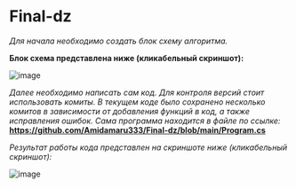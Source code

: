 # Final-dz
*Для начала необходимо создать блок схему алгоритма.* 

**Блок схема представлена ниже (кликабельный скриншот):**

![image](https://github.com/Amidamaru333/Final-dz/assets/124915513/ad0fde8b-4119-4f0f-a4dc-e5b05c3c4255)

*Далее необходимо написать сам код. Для контроля версий стоит использовать комиты. В текущем коде было сохранено несколько комитов в зависимости от добавления функций в код, а также исправления ошибок. Сама программа находится в файле по ссылке:* **https://github.com/Amidamaru333/Final-dz/blob/main/Program.cs**

*Результат работы кода представлен на скриншоте ниже (кликабельный скриншот):*

![image](https://github.com/Amidamaru333/Final-dz/assets/124915513/bf64c5b9-3c54-4b0c-afe0-0f44cfb7a76d)


